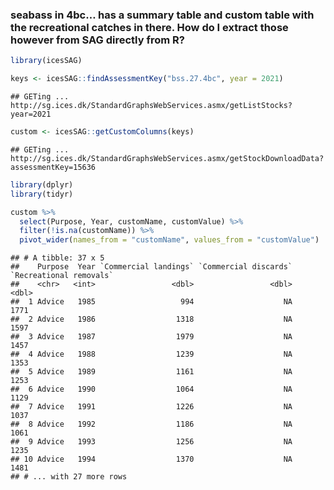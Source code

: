 
### seabass in 4bc… has a summary table and custom table with the recreational catches in there. How do I extract those however from SAG directly from R?

``` r
library(icesSAG)

keys <- icesSAG::findAssessmentKey("bss.27.4bc", year = 2021)
```

    ## GETing ... http://sg.ices.dk/StandardGraphsWebServices.asmx/getListStocks?year=2021

``` r
custom <- icesSAG::getCustomColumns(keys)
```

    ## GETing ... http://sg.ices.dk/StandardGraphsWebServices.asmx/getStockDownloadData?assessmentKey=15636

``` r
library(dplyr)
library(tidyr)

custom %>%
  select(Purpose, Year, customName, customValue) %>%
  filter(!is.na(customName)) %>%
  pivot_wider(names_from = "customName", values_from = "customValue")
```

    ## # A tibble: 37 x 5
    ##    Purpose  Year `Commercial landings` `Commercial discards` `Recreational removals`
    ##    <chr>   <int>                 <dbl>                 <dbl>                   <dbl>
    ##  1 Advice   1985                   994                    NA                    1771
    ##  2 Advice   1986                  1318                    NA                    1597
    ##  3 Advice   1987                  1979                    NA                    1457
    ##  4 Advice   1988                  1239                    NA                    1353
    ##  5 Advice   1989                  1161                    NA                    1253
    ##  6 Advice   1990                  1064                    NA                    1129
    ##  7 Advice   1991                  1226                    NA                    1037
    ##  8 Advice   1992                  1186                    NA                    1061
    ##  9 Advice   1993                  1256                    NA                    1235
    ## 10 Advice   1994                  1370                    NA                    1481
    ## # ... with 27 more rows
